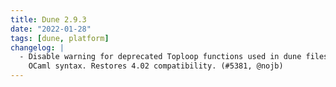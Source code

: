 ```yaml
---
title: Dune 2.9.3
date: "2022-01-28"
tags: [dune, platform]
changelog: |
  - Disable warning for deprecated Toploop functions used in dune files written in
    OCaml syntax. Restores 4.02 compatibility. (#5381, @nojb)
---
```

